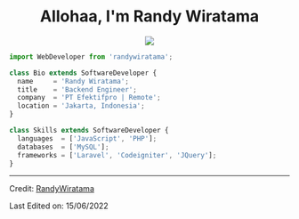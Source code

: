 <div align="center">
  <h1 align="center">Allohaa, I'm Randy Wiratama</h1>
</div>

<p align="center">
  <img src="https://github.com/thompsonemerson/thompsonemerson/raw/master/cover-thompson.png" />
</p>

```js
import WebDeveloper from 'randywiratama';

class Bio extends SoftwareDeveloper {
  name     = 'Randy Wiratama';
  title    = 'Backend Engineer';
  company  = 'PT Efektifpro | Remote';
  location = 'Jakarta, Indonesia';
}

class Skills extends SoftwareDeveloper {
  languages  = ['JavaScript', 'PHP'];
  databases  = ['MySQL'];
  frameworks = ['Laravel', 'Codeigniter', 'JQuery'];
}
```
----
Credit: [RandyWiratama](https://github.com/RandyWiratamaa)

Last Edited on: 15/06/2022
